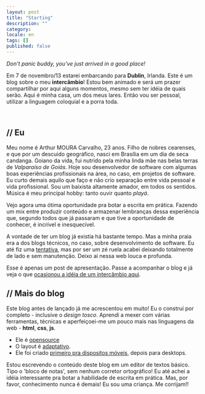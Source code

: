 ```yaml
---
layout: post
title: "Starting"
description: ""
category: 
locale: en
tags: []
published: false
---
```


_Don't panic buddy, you've just arrived in a good place!_ 

Em 7 de novembro/13 estarei embarcando para **Dublin**, Irlanda. Este é um blog sobre o meu **intercâmbio**! Estou bem animado e será um prazer compartilhar por aqui alguns momentos, mesmo sem ter idéia de quais serão. Aqui é minha casa, um dos meus lares. Então vou ser pessoal, utilizar a linguagem coloquial e a porra toda.

<div id="maps-ireland">&nbsp;</div>

## // Eu

Meu nome é Arthur MOURA Carvalho, 23 anos. Filho de nobres cearenses, e que por um descuido geográfico, nasci em Brasília em um dia de seca candanga. Goiano da vida, fui nutrido pela minha linda mãe nas belas terras de *Valparaíso de Goiás*. Hoje sou desenvolvedor de software com algumas boas experiências profissionais na área, no caso, em projetos de software. Eu curto demais aquilo que faço e não crio separação entre vida pessoal e vida profissional. Sou um baixista altamente amador, em todos os sentidos. Música é meu principal hobby: tanto ouvir quanto _playá_.

Vejo agora uma ótima oportunidade pra botar a escrita em prática. Fazendo um mix entre produzir conteúdo e armazenar lembranças dessa experiência que, segundo todos que já passaram e que tive a oportunidade de conhecer, é incrível e inesquecível.

A vontade de ter um blog já existia há bastante tempo. Mas a minha praia era a dos blogs técnicos, no caso, sobre desenvolvimento de software. Eu até fiz uma [tentativa](http://armoucar.blogspot.com.br/), mas por ser um zé ruela acabei deixando totalmente de lado e sem manutenção. Deixo ai nessa web louca e profunda.

Esse é apenas um post de apresentação. Passe a acompanhar o blog e já veja o que [ocasionou a idéia de um intercâmbio aqui](../intercambio-pra-irlanda-por-que/#post).


## // Mais do blog

Este blog antes de lançado já me acrescentou em muito! Eu o construí por completo - inclusive o <i>design tosco</i>.
Aprendi a mexer com várias ferramentas, técnicas e aperfeiçoei-me um pouco mais nas linguagens da web - **html**, **css**, **js**.

* Ele é <a href="http://github.com/armoucar/blog" target="_blank">opensource</a>
* O layout é <a id="responsive-url" href="http://armoucar.github.io/responsive-play/?url=http%3A%2F%2Farthurcarvalho.com%2Fdont-panic%2F" target="_blank">adaptativo</a>.
* Ele foi criado <a href="http://www.lukew.com/ff/entry.asp?933" target="_blank">primeiro pra dispositos móveis</a>, depois para desktops.

Estou escrevendo o conteúdo deste blog em um editor de textos básico. Tipo o 'bloco de notas', sem nenhum corretor ortográfico! Eu até achei a idéia interessante pra botar a habilidade de escrita em prática. Mas, por favor, conhecimento nunca é demais! Eu sou uma criança. Me corrijam!!
